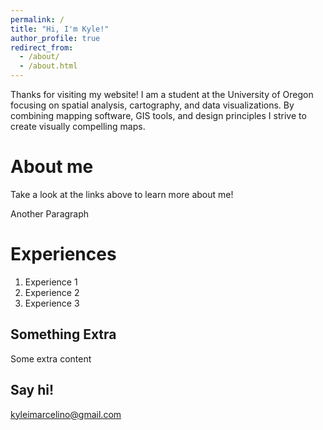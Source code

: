```yaml
---
permalink: /
title: "Hi, I'm Kyle!"
author_profile: true
redirect_from: 
  - /about/
  - /about.html
---
```


Thanks for visiting my website! 
I am a student at the University of Oregon focusing on spatial analysis, cartography, and data visualizations. By combining mapping software, GIS tools, and design principles I strive to create visually compelling maps.

About me
======
Take a look at the links above to learn more about me! 

Another Paragraph

Experiences
======
1. Experience 1
1. Experience 2
1. Experience 3

Something Extra
------
Some extra content

Say hi!
------
kyleimarcelino@gmail.com
